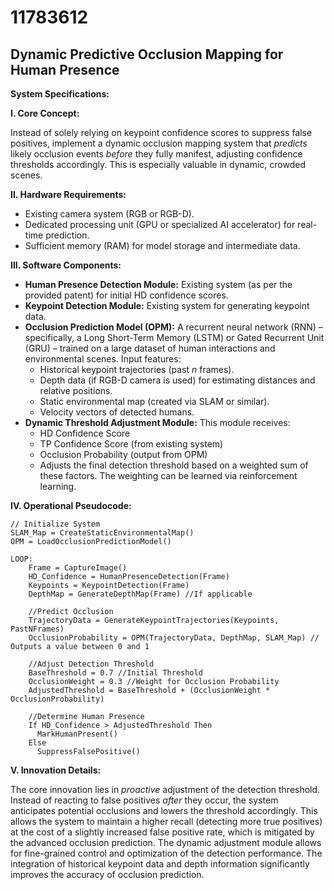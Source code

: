 # 11783612

## Dynamic Predictive Occlusion Mapping for Human Presence

**System Specifications:**

**I. Core Concept:**

Instead of solely relying on keypoint confidence scores to suppress false positives, implement a dynamic occlusion mapping system that *predicts* likely occlusion events *before* they fully manifest, adjusting confidence thresholds accordingly. This is especially valuable in dynamic, crowded scenes.

**II. Hardware Requirements:**

*   Existing camera system (RGB or RGB-D).
*   Dedicated processing unit (GPU or specialized AI accelerator) for real-time prediction.
*   Sufficient memory (RAM) for model storage and intermediate data.

**III. Software Components:**

*   **Human Presence Detection Module:** Existing system (as per the provided patent) for initial HD confidence scores.
*   **Keypoint Detection Module:** Existing system for generating keypoint data.
*   **Occlusion Prediction Model (OPM):** A recurrent neural network (RNN) – specifically, a Long Short-Term Memory (LSTM) or Gated Recurrent Unit (GRU) – trained on a large dataset of human interactions and environmental scenes. Input features:
    *   Historical keypoint trajectories (past *n* frames).
    *   Depth data (if RGB-D camera is used) for estimating distances and relative positions.
    *   Static environmental map (created via SLAM or similar).
    *   Velocity vectors of detected humans.
*   **Dynamic Threshold Adjustment Module:** This module receives:
    *   HD Confidence Score
    *   TP Confidence Score (from existing system)
    *   Occlusion Probability (output from OPM)
    *   Adjusts the final detection threshold based on a weighted sum of these factors. The weighting can be learned via reinforcement learning.

**IV. Operational Pseudocode:**

```pseudocode
// Initialize System
SLAM_Map = CreateStaticEnvironmentalMap()
OPM = LoadOcclusionPredictionModel()

LOOP:
    Frame = CaptureImage()
    HD_Confidence = HumanPresenceDetection(Frame)
    Keypoints = KeypointDetection(Frame)
    DepthMap = GenerateDepthMap(Frame) //If applicable

    //Predict Occlusion
    TrajectoryData = GenerateKeypointTrajectories(Keypoints, PastNFrames)
    OcclusionProbability = OPM(TrajectoryData, DepthMap, SLAM_Map) // Outputs a value between 0 and 1

    //Adjust Detection Threshold
    BaseThreshold = 0.7 //Initial Threshold
    OcclusionWeight = 0.3 //Weight for Occlusion Probability
    AdjustedThreshold = BaseThreshold + (OcclusionWeight * OcclusionProbability)

    //Determine Human Presence
    If HD_Confidence > AdjustedThreshold Then
      MarkHumanPresent()
    Else
      SuppressFalsePositive()
```

**V.  Innovation Details:**

The core innovation lies in *proactive* adjustment of the detection threshold. Instead of reacting to false positives *after* they occur, the system anticipates potential occlusions and lowers the threshold accordingly. This allows the system to maintain a higher recall (detecting more true positives) at the cost of a slightly increased false positive rate, which is mitigated by the advanced occlusion prediction. The dynamic adjustment module allows for fine-grained control and optimization of the detection performance.  The integration of historical keypoint data and depth information significantly improves the accuracy of occlusion prediction.